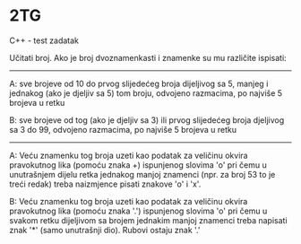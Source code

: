 # 2TG

C++ - test zadatak

Učitati broj. Ako je broj dvoznamenkasti i znamenke su mu različite ispisati:

**************************************

A: sve brojeve od 10 do prvog slijedećeg broja dijeljivog sa 5,
manjeg i jednakog (ako je djeljiv sa 5) tom broju, odvojeno razmacima, 
po najviše 5 brojeva u retku

B: sve brojeve od tog (ako je djeljiv sa 3) ili prvog slijedećeg broja djeljivog sa 3 do 99,
odvojeno razmacima, po najviše 5 brojeva u retku

***************************************

A: Veću znamenku tog broja uzeti kao podatak za veličinu okvira pravokutnog lika
(pomoću znaka +) ispunjenog slovima 'o' pri čemu u unutrašnjem dijelu retka jednakog manjoj
znamenci (npr. za broj 53 to je treći redak) treba naizmjence pisati znakove 'o' i 'x'.

B: Veću znamenku tog broja uzeti kao podatak za veličinu okvira pravokutnog lika
(pomoću znaka '.') ispunjenog slovima 'o' pri čemu u svakom retku dijeljivom sa brojem
jednakim manjoj znamenci treba napisati znak '*' (samo unutrašnji dio). Rubovi ostaju znak '.'
